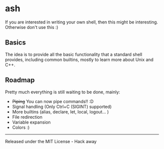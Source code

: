 # ash

If you are interested in writing your own shell, then this might be interesting. Otherwise don't use this :)

## Basics
The idea is to provide all the basic functionality that a standard shell provides, including common builtins,
mostly to learn more about Unix and C++.

## Roadmap
Pretty much everything is still waiting to be done, mainly:

* <del>Piping</del> You can now pipe commands!! :D
* Signal handling (Only Ctrl+C (SIGINT) supported)
* More builtins (alias, declare, let, local, logout... )
* File redirection
* Variable expansion
* Colors :)

------
Released under the MIT License - Hack away
